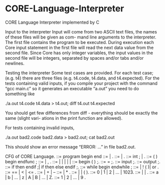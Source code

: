 # CORE-Language-Interpreter

CORE Language Interpreter implemented by C

Input to the interpreter
Input will come from two ASCII text files, the names of these files will be given as com- mand line arguments to the interpreter. The first file contains the program to be executed. During execution each Core input statement in the first file will read the next data value from the second file. Since Core has only integer variables, the input values in the second file will be integers, separated by spaces and/or tabs and/or newlines.

Testing the interpreter
Some test cases are provided. For each test case; (e.g. t4) there are three files (e.g. t4.code, t4.data, and t4.expected). For the tests containing valid inputs, if you compile your project with the command “gcc main.c” so it generates an executable “a.out” you need to do something like

./a.out t4.code t4.data > t4.out; diff t4.out t4.expected

You should get few differences from diff - everything should be exactly the same (slight vari- ations in the print function are allowed). 

For tests containing invalid inputs,

./a.out bad2.code bad2.data > bad2.out; cat bad2.out 

This should show an error message “ERROR: ...” in file bad2.out.


CFG of CORE Language. 
<prog> ::= program <decl-seq> begin <stmt-seq> end <decl-seq> ::= <decl> | <decl><decl-seq>. 
<stmt-seq> ::= <stmt> | <stmt><stmt-seq>. 
<decl> ::= int <id-list> ; | <decl-func>. 
<decl-func> ::= <id> ( <id-list> ) begin <stmt-seq> endfunc ; <id-list> ::= <id> | <id> , <id-list>.
<stmt> ::= <assign> | <if> | <loop> | <in> | <out> | <func> <func> ::= begin <id> ( <id-list> ) ;.
<assign> ::= <id> = <expr> ;.
<in> ::= input <id> ;.
<out> ::= output <expr> ;.
<if> ::= if <cond> then <stmt-seq> endif ;| if <cond> then <stmt-seq> else <stmt-seq> endif ;.
<loop> ::= while <cond> begin <stmt-seq> endwhile ; <cond> ::= <cmpr> | ! ( <cond> )| <cmpr> or <cond>.
<cmpr> ::= <expr> == <expr> | <expr> < <expr> | <expr> <= <expr>.
<expr> ::= <term> | <term> + <expr> | <term> – <expr> <term> ::= <factor> | <factor> * <term>.
<factor> ::= <const> | <id> | ( <expr> ).
<const> ::= 0 | 1 | 2 | ... | 1023.
<id> ::= <letter> | <id><letter> | <id><digit>.
<letter> ::= a | b | ... | z | A | B | ... | Z.
<digit> ::= 1 | 2 | ... | 9 .
